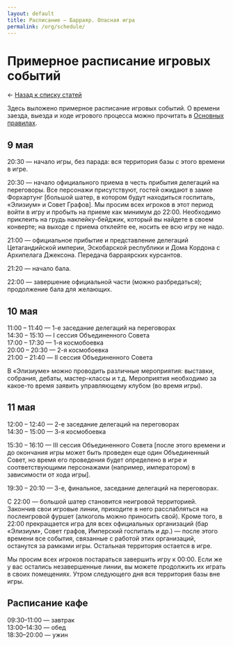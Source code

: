 ```yaml
---
layout: default
title: Расписание — Барраяр. Опасная игра
permalink: /org/schedule/
---
```


# Примерное расписание игровых событий

&larr; [Назад к списку статей](/org/)

Здесь выложено примерное расписание игровых событий. О времени заезда, выезда и ходе игрового процесса можно прочитать в [Основных правилах](/rules/main/#Заезд-выезд-и-игровой-процесс).

## 9 мая
20:30 — начало игры, без парада: вся территория базы с этого времени в игре.  

20:30 — начало официального приема в честь прибытия делегаций на переговоры. Все персонажи присутствуют, гостей ожидают в замке Форхартунг [большой шатер, в котором будут находиться госпиталь, «Элизиум» и Совет Графов]. Мы просим всех игроков в этот период войти в игру и пробыть на приеме как минимум до 22:00. Необходимо приклеить на грудь наклейку-бейджик, который вы найдете в своем конверте; на выходе с приема отклейте ее, носить ее всю игру не надо.  

21:00 — официальное прибытие и представление делегаций Цетагандийской империи, Эскобарской республики и Дома Кордона с Архипелага Джексона. Передача барраярских курсантов.  

21:20 — начало бала.  

22:00 — завершение официальной части (можно разбредаться); продолжение бала для желающих.

## 10 мая
11:00 – 11:40 — 1-е заседание делегаций на переговорах  
14:30 – 15:10 — I сессия Объединенного Совета  
17:00 – 17:30 — 1-я космобоевка  
20:00 – 20:30 — 2-я космобоевка  
21:00 – 21:40 — II сессия Объединенного Совета

В «Элизиуме» можно проводить различные мероприятия: выставки, собрания, дебаты, мастер-классы и т.д. Мероприятия необходимо за какое-то время заявить управляющему клубом (во время игры).

## 11 мая
12:00 – 12:40 — 2-е заседание делегаций на переговорах  
14:30 – 15:00 — 3-я космобоевка  

15:30 – 16:10 — III сессия Объединенного Совета [после этого времени и до окончания игры может быть проведен еще один Объединенный Совет, но время его проведения будет определено в игре и соответствующими персонажами (например, императором) в зависимости от хода игры].  

19:30 – 20:10 — 3-е, финальное, заседание делегаций на переговорах.  

С 22:00 — большой шатер становится неигровой территорией. Закончив свои игровые линии, приходите в него расслабляться на послеигровой фуршет (алкоголь можно приносить свой). Кроме того, в 22:00 прекращается игра для всех официальных организаций (бар «Элизиум», Совет графов, Имперский госпиталь и др.) — после этого времени все события, связанные с работой этих организаций, останутся за рамками игры. Остальная территория остается в игре.

Мы просим всех игроков постараться завершить игру к 00:00. Если же у вас остались незавершенные линии, вы можете продолжить их играть в своих помещениях. Утром следующего дня вся территория базы вне игры.

## Расписание кафе
09:30–11:00 — завтрак  
13:00–14:30 — обед  
18:30–20:00 — ужин
